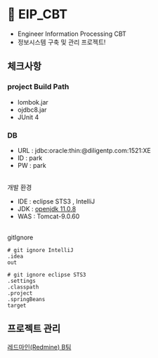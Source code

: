 # 📌 EIP_CBT
- Engineer Information Processing CBT
- 정보시스템 구축 및 관리 프로젝트!

## 체크사항<br>

### project Build Path
- lombok.jar
- ojdbc8.jar
- JUnit 4

### DB
- URL : jdbc:oracle:thin:@diligentp.com:1521:XE
- ID : park
- PW : park

<br>
개발 환경

- IDE : eclipse STS3 , IntelliJ
- JDK : [openjdk 11.0.8](https://drive.google.com/file/d/1tV5UdNPyOBtKpaoPhKX5TPd0lsHTl_su/view?usp=sharing)
- WAS : Tomcat-9.0.60

<br>
gitIgnore

```
# git ignore IntelliJ
.idea
out

# git ignore eclipse STS3
.settings
.classpath
.project
.springBeans
target
```

## 프로젝트 관리
[레드마인(Redmine) B팀](http://114.70.92.70:3000/redmine/projects/b_team_2022)
